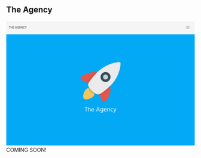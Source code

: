 
## The Agency

![The Agency](https://github.com/RyanCCollins/cdn/blob/master/misc/the-agency.png?raw=true)
COMING SOON!
